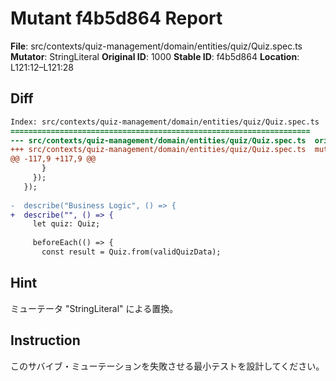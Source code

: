 # Mutant f4b5d864 Report

**File**: src/contexts/quiz-management/domain/entities/quiz/Quiz.spec.ts
**Mutator**: StringLiteral
**Original ID**: 1000
**Stable ID**: f4b5d864
**Location**: L121:12–L121:28

## Diff

```diff
Index: src/contexts/quiz-management/domain/entities/quiz/Quiz.spec.ts
===================================================================
--- src/contexts/quiz-management/domain/entities/quiz/Quiz.spec.ts	original
+++ src/contexts/quiz-management/domain/entities/quiz/Quiz.spec.ts	mutated #1000
@@ -117,9 +117,9 @@
       }
     });
   });
 
-  describe("Business Logic", () => {
+  describe("", () => {
     let quiz: Quiz;
 
     beforeEach(() => {
       const result = Quiz.from(validQuizData);
```

## Hint

ミューテータ "StringLiteral" による置換。

## Instruction

このサバイブ・ミューテーションを失敗させる最小テストを設計してください。
